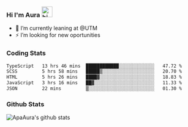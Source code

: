 ### Hi I'm Aura <img src="https://user-images.githubusercontent.com/1303154/88677602-1635ba80-d120-11ea-84d8-d263ba5fc3c0.gif" width="28px" alt="hi">

- 🔭 I’m currently leaning at @UTM
- ⚡ I’m looking for new oportunities


### Coding Stats

<!--START_SECTION:waka-->

```txt
TypeScript   13 hrs 46 mins  ████████████░░░░░░░░░░░░░   47.72 %
SCSS         5 hrs 58 mins   █████▒░░░░░░░░░░░░░░░░░░░   20.70 %
HTML         5 hrs 26 mins   ████▓░░░░░░░░░░░░░░░░░░░░   18.83 %
JavaScript   3 hrs 16 mins   ██▓░░░░░░░░░░░░░░░░░░░░░░   11.33 %
JSON         22 mins         ▒░░░░░░░░░░░░░░░░░░░░░░░░   01.30 %
```

<!--END_SECTION:waka-->

### Github Stats

![ApaAura's github stats](https://github-readme-stats.vercel.app/api?username=ApaAura&count_private=true&theme=tokyonight&hide=contribs,prs)

